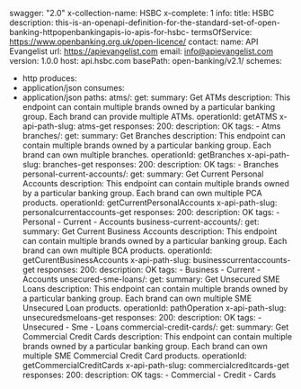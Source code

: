 swagger: "2.0"
x-collection-name: HSBC
x-complete: 1
info:
  title: HSBC
  description: this-is-an-openapi-definition-for-the-standard-set-of-open-banking-httpopenbankingapis-io-apis-for-hsbc-
  termsOfService: https://www.openbanking.org.uk/open-licence/
  contact:
    name: API Evangelist
    url: https://apievangelist.com
    email: info@apievangelist.com
  version: 1.0.0
host: api.hsbc.com
basePath: open-banking/v2.1/
schemes:
- http
produces:
- application/json
consumes:
- application/json
paths:
  atms/:
    get:
      summary: Get ATMs
      description: This endpoint can contain multiple brands owned by a particular
        banking group. Each brand can provide multiple ATMs.
      operationId: getATMS
      x-api-path-slug: atms-get
      responses:
        200:
          description: OK
      tags:
      - Atms
  branches/:
    get:
      summary: Get Branches
      description: This endpoint can contain multiple brands owned by a particular
        banking group. Each brand can own multiple branches.
      operationId: getBranches
      x-api-path-slug: branches-get
      responses:
        200:
          description: OK
      tags:
      - Branches
  personal-current-accounts/:
    get:
      summary: Get Current Personal Accounts
      description: This endpoint can contain multiple brands owned by a particular
        banking group. Each brand can own multiple PCA products.
      operationId: getCurrentPersonalAccounts
      x-api-path-slug: personalcurrentaccounts-get
      responses:
        200:
          description: OK
      tags:
      - Personal
      - Current
      - Accounts
  business-current-accounts/:
    get:
      summary: Get Current Business Accounts
      description: This endpoint can contain multiple brands owned by a particular
        banking group. Each brand can own multiple BCA products.
      operationId: getCurentBusinessAccounts
      x-api-path-slug: businesscurrentaccounts-get
      responses:
        200:
          description: OK
      tags:
      - Business
      - Current
      - Accounts
  unsecured-sme-loans/:
    get:
      summary: Get Unsecured SME Loans
      description: This endpoint can contain multiple brands owned by a particular
        banking group. Each brand can own multiple SME Unsecured Loan products.
      operationId: pathOperation
      x-api-path-slug: unsecuredsmeloans-get
      responses:
        200:
          description: OK
      tags:
      - Unsecured
      - Sme
      - Loans
  commercial-credit-cards/:
    get:
      summary: Get Commercial Credit Cards
      description: This endpoint can contain multiple brands owned by a particular
        banking group. Each brand can own multiple SME Commercial Credit Card products.
      operationId: getCommercialCreditCards
      x-api-path-slug: commercialcreditcards-get
      responses:
        200:
          description: OK
      tags:
      - Commercial
      - Credit
      - Cards